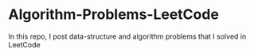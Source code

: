 # Algorithm-Problems-LeetCode

In this repo, I post data-structure and algorithm problems that I solved in LeetCode
